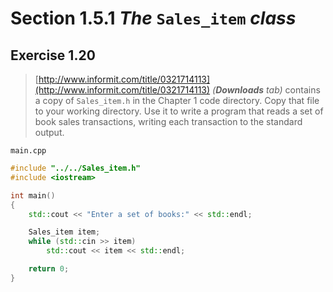 # Section 1.5.1 _The_ `Sales_item` _class_

## Exercise 1.20

> [http://www.informit.com/title/0321714113](http://www.informit.com/title/0321714113) _(__Downloads__ tab)_ contains a copy of `Sales_item.h` in the Chapter 1 code directory. Copy that file to your working directory. Use it to write a program that reads a set of book sales transactions, writing each transaction to the standard output.

`main.cpp`
```cpp
#include "../../Sales_item.h"
#include <iostream>

int main()
{
    std::cout << "Enter a set of books:" << std::endl;

    Sales_item item;
    while (std::cin >> item)
        std::cout << item << std::endl;

    return 0;
}
```
